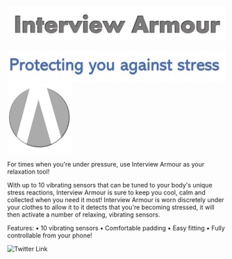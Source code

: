 # <img src = "https://github.com/naflaherty/Interview_Armour/blob/master/logo_words_v1.jpg">

<p>
  <img src = "https://github.com/naflaherty/Interview_Armour/blob/master/tag_line_v1.jpg" title="interview_armour_tag_line">
  <img src="https://github.com/naflaherty/Interview_Armour/blob/master/logo_v2.jpg" width="150" title="interview_armour_logo">
</p>

For times when you're under pressure, use Interview Armour as your relaxation tool! 

With up to 10 vibrating sensors that can be tuned to your body's unique stress reactions, Interview Armour is sure to keep you cool, calm and collected when you need it most! Interview Armour is worn discretely under your clothes to allow it to it detects that you're becoming stressed, it will then activate a number of relaxing, vibrating sensors.

Features:
•	10 vibrating sensors
•	Comfortable padding
•	Easy fitting
•	Fully controllable from your phone!

<p>
  <img src = "http://2.bp.blogspot.com/-SIJ6uWihBRM/URthWxqirXI/AAAAAAAAGPQ/95wCuOHBfZs/s1600/Logo+Twitter.jpg" title ="Twitter Link">
  </p>
